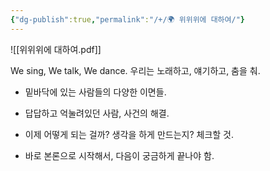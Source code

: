 ```yaml
---
{"dg-publish":true,"permalink":"/+/🌍 위위위에 대하여/"}
---
```



![[위위위에 대하여.pdf]]

We sing, We talk, We dance.
우리는 노래하고, 얘기하고, 춤을 춰.

* 밑바닥에 있는 사람들의 다양한 이면들.
* 답답하고 억눌려있던 사람, 사건의 해결.

* 이제 어떻게 되는 걸까? 생각을 하게 만드는지? 체크할 것.
* 바로 본론으로 시작해서, 다음이 궁금하게 끝나야 함.